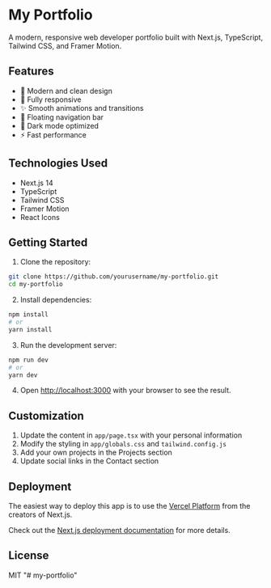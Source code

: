 # My Portfolio

A modern, responsive web developer portfolio built with Next.js, TypeScript, Tailwind CSS, and Framer Motion.

## Features

- 🎨 Modern and clean design
- 📱 Fully responsive
- ✨ Smooth animations and transitions
- 🎯 Floating navigation bar
- 🌙 Dark mode optimized
- ⚡ Fast performance

## Technologies Used

- Next.js 14
- TypeScript
- Tailwind CSS
- Framer Motion
- React Icons

## Getting Started

1. Clone the repository:
```bash
git clone https://github.com/yourusername/my-portfolio.git
cd my-portfolio
```

2. Install dependencies:
```bash
npm install
# or
yarn install
```

3. Run the development server:
```bash
npm run dev
# or
yarn dev
```

4. Open [http://localhost:3000](http://localhost:3000) with your browser to see the result.

## Customization

1. Update the content in `app/page.tsx` with your personal information
2. Modify the styling in `app/globals.css` and `tailwind.config.js`
3. Add your own projects in the Projects section
4. Update social links in the Contact section

## Deployment

The easiest way to deploy this app is to use the [Vercel Platform](https://vercel.com/new) from the creators of Next.js.

Check out the [Next.js deployment documentation](https://nextjs.org/docs/deployment) for more details.

## License

MIT "# my-portfolio" 

